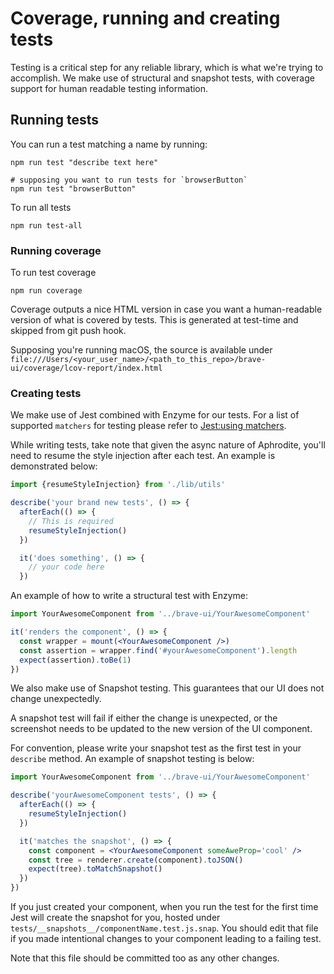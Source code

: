 # Coverage, running and creating tests

Testing is a critical step for any reliable library, which is what we're trying to accomplish. We make use of structural and snapshot tests, with coverage support for human readable testing information.


## Running tests 

You can run a test matching a name by running:

```
npm run test "describe text here"

# supposing you want to run tests for `browserButton`
npm run test "browserButton"
```

To run all tests

```
npm run test-all
```

### Running coverage

To run test coverage

```
npm run coverage
```

Coverage outputs a nice HTML version in case you want a human-readable version of what is covered by tests. This is generated at test-time and skipped from git push hook.

Supposing you're running macOS, the source is available under `file:///Users/<your_user_name>/<path_to_this_repo>/brave-ui/coverage/lcov-report/index.html`

### Creating tests

We make use of Jest combined with Enzyme for our tests. For a list of supported `matchers` for testing please refer to [Jest:using matchers](https://facebook.github.io/jest/docs/en/using-matchers.html).

While writing tests, take note that given the async nature of Aphrodite, you'll need to resume the style injection after each test. An example is demonstrated below:

```js
import {resumeStyleInjection} from './lib/utils'

describe('your brand new tests', () => {
  afterEach(() => {
    // This is required
    resumeStyleInjection()
  })

  it('does something', () => {
    // your code here
  })
```

An example of how to write a structural test with Enzyme:

```jsx
import YourAwesomeComponent from '../brave-ui/YourAwesomeComponent'

it('renders the component', () => {
  const wrapper = mount(<YourAwesomeComponent />)
  const assertion = wrapper.find('#yourAwesomeComponent').length
  expect(assertion).toBe(1)
})
```

We also make use of Snapshot testing. This guarantees that our UI does not change unexpectedly.

A snapshot test will fail if either the change is unexpected, or the screenshot needs to be updated to the new version of the UI component.

For convention, please write your snapshot test as the first test in your `describe` method. An example of snapshot testing is below:

```jsx
import YourAwesomeComponent from '../brave-ui/YourAwesomeComponent'

describe('yourAwesomeComponent tests', () => {
  afterEach(() => {
    resumeStyleInjection()
  })

  it('matches the snapshot', () => {
    const component = <YourAwesomeComponent someAweProp='cool' />
    const tree = renderer.create(component).toJSON()
    expect(tree).toMatchSnapshot()
  })
})
```

If you just created your component, when you run the test for the first time Jest will create the snapshot for you, hosted under `tests/__snapshots__/componentName.test.js.snap`. You should edit that file if you made intentional changes to your component leading to a failing test.

Note that this file should be committed too as any other changes.
